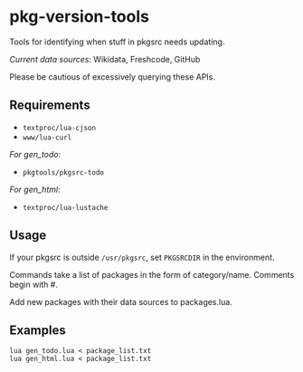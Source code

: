 # pkg-version-tools

Tools for identifying when stuff in pkgsrc needs updating.

*Current data sources*: Wikidata, Freshcode, GitHub

Please be cautious of excessively querying these APIs.

Requirements
------------

* `textproc/lua-cjson`
* `www/lua-curl`

*For gen_todo*:

* `pkgtools/pkgsrc-todo`

*For gen_html*:

* `textproc/lua-lustache`

Usage
-----

If your pkgsrc is outside `/usr/pkgsrc`, set `PKGSRCDIR` in the environment.

Commands take a list of packages in the form of category/name. Comments begin with #.

Add new packages with their data sources to packages.lua.

Examples
--------

```
lua gen_todo.lua < package_list.txt
lua gen_html.lua < package_list.txt
```
